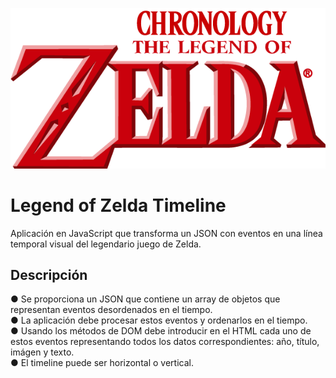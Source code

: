 ![logo zelda](./img/logoZelda.png)<br/>

# Legend of Zelda Timeline

Aplicación en JavaScript que transforma un JSON con eventos en una línea temporal visual del legendario juego de Zelda.<br/>

## Descripción

● Se proporciona un JSON que contiene un array de objetos que representan eventos desordenados en el tiempo. <br/>
● La aplicación debe procesar estos eventos y ordenarlos en el tiempo.<br/>
● Usando los métodos de DOM debe introducir en el HTML cada uno de estos eventos representando todos los datos correspondientes:
año, título, imágen y texto.<br/>
● El timeline puede ser horizontal o vertical.<br/>
